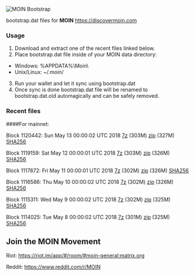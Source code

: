 ![MOIN Bootstrap](https://i.imgur.com/KjM1jMp.jpg)

bootstrap.dat files for **MOIN** https://discovermoin.com

### Usage

1. Download and extract one of the recent files linked below.
2. Place bootstrap.dat file inside of your MOIN data directory:
 - Windows: %APPDATA%\Moin\
 - Unix/Linux: ~/.moin/
3. Run your wallet and let it sync using bootstrap.dat
4. Once sync is done bootstrap.dat file will be renamed to bootstrap.dat.old automagically and can be safely removed.


### Recent files

####For mainnet:

Block 1120442: Sun May 13 00:00:02 UTC 2018 [7z](https://transfer.sh/130PWA/bootstrap.dat.20180513.7z) (303M) [zip](https://transfer.sh/142c0/bootstrap.dat.20180513.zip) (327M) [SHA256](https://transfer.sh/bzUMw/sha256.txt)

Block 1119159: Sat May 12 00:00:01 UTC 2018 [7z](https://transfer.sh/4JAWD/bootstrap.dat.20180512.7z) (303M) [zip](https://transfer.sh/13YsCO/bootstrap.dat.20180512.zip) (326M) [SHA256](https://transfer.sh/4gNJF/sha256.txt)

Block 1117872: Fri May 11 00:00:01 UTC 2018 [7z](https://transfer.sh/jSkSj/bootstrap.dat.20180511.7z) (302M) [zip](https://transfer.sh/11h35L/bootstrap.dat.20180511.zip) (326M) [SHA256](https://transfer.sh/y85Dw/sha256.txt)

Block 1116586: Thu May 10 00:00:02 UTC 2018 [7z](https://transfer.sh/CT5d6/bootstrap.dat.20180510.7z) (302M) [zip](https://transfer.sh/mNK4Y/bootstrap.dat.20180510.zip) (326M) [SHA256](https://transfer.sh/VrXHn/sha256.txt)

Block 1115311: Wed May  9 00:00:02 UTC 2018 [7z](https://transfer.sh/OuRT4/bootstrap.dat.20180509.7z) (302M) [zip](https://transfer.sh/Sgmxf/bootstrap.dat.20180509.zip) (325M) [SHA256](https://transfer.sh/QBpFA/sha256.txt)

Block 1114025: Tue May  8 00:00:02 UTC 2018 [7z](https://transfer.sh/uHRCI/bootstrap.dat.20180508.7z) (301M) [zip](https://transfer.sh/EmUIB/bootstrap.dat.20180508.zip) (325M) [SHA256](https://transfer.sh/14aBGO/sha256.txt)

## Join the MOIN Movement

Riot: https://riot.im/app/#/room/#moin-general:matrix.org

Reddit: https://www.reddit.com/r/MOIN
